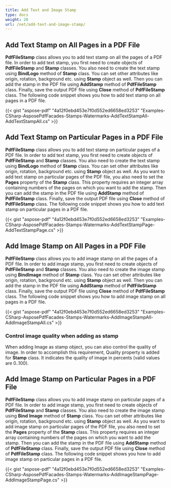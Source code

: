 ```yaml
---
title: Add Text and Image Stamp
type: docs
weight: 20
url: /net/add-text-and-image-stamp/
---
```


## **Add Text Stamp on All Pages in a PDF File**
**PdfFileStamp** class allows you to add text stamp on all the pages of a PDF file. In order to add text stamp, you first need to create objects of **PdfFileStamp** and **Stamp** classes. You also need to create the text stamp using **BindLogo** method of **Stamp** class. You can set other attributes like origin, rotation, background etc. using **Stamp** object as well. Then you can add the stamp in the PDF file using **AddStamp** method of **PdfFileStamp** class. Finally, save the output PDF file using **Close** method of **PdfFileStamp** class. The following code snippet shows you how to add text stamp on all pages in a PDF file.



{{< gist "aspose-pdf" "4a12f0ebd453e7f0d552ed6658ed3253" "Examples-CSharp-AsposePdfFacades-Stamps-Watermarks-AddTextStampAll-AddTextStampAll.cs" >}}
## **Add Text Stamp on Particular Pages in a PDF File**
**PdfFileStamp** class allows you to add text stamp on particular pages of a PDF file. In order to add text stamp, you first need to create objects of **PdfFileStamp** and **Stamp** classes. You also need to create the text stamp using **BindLogo** method of **Stamp** class. You can set other attributes like origin, rotation, background etc. using **Stamp** object as well. As you want to add text stamp on particular pages of the PDF file, you also need to set the **Pages** property of the **Stamp** class. This property requires an integer array containing numbers of the pages on which you want to add the stamp. Then you can add the stamp in the PDF file using **AddStamp** method of **PdfFileStamp** class. Finally, save the output PDF file using **Close** method of **PdfFileStamp** class. The following code snippet shows you how to add text stamp on particular pages in a PDF file.



{{< gist "aspose-pdf" "4a12f0ebd453e7f0d552ed6658ed3253" "Examples-CSharp-AsposePdfFacades-Stamps-Watermarks-AddTextStampPage-AddTextStampPage.cs" >}}
## **Add Image Stamp on All Pages in a PDF File**
**PdfFileStamp** class allows you to add image stamp on all the pages of a PDF file. In order to add image stamp, you first need to create objects of **PdfFileStamp** and **Stamp** classes. You also need to create the image stamp using **BindImage** method of **Stamp** class. You can set other attributes like origin, rotation, background etc. using **Stamp** object as well. Then you can add the stamp in the PDF file using **AddStamp** method of **PdfFileStamp** class. Finally, save the output PDF file using **Close** method of **PdfFileStamp** class. The following code snippet shows you how to add image stamp on all pages in a PDF file.



{{< gist "aspose-pdf" "4a12f0ebd453e7f0d552ed6658ed3253" "Examples-CSharp-AsposePdfFacades-Stamps-Watermarks-AddImageStampAll-AddImageStampAll.cs" >}}
### **Control image quality when adding as stamp**
When adding Image as stamp object, you can also control the quality of image. In order to accomplish this requirement, Quality property is added for **Stamp** class. It indicates the quality of image in percents (valid values are 0..100).
## **Add Image Stamp on Particular Pages in a PDF File**
**PdfFileStamp** class allows you to add image stamp on particular pages of a PDF file. In order to add image stamp, you first need to create objects of **PdfFileStamp** and **Stamp** classes. You also need to create the image stamp using **Bind** **Image** method of **Stamp** class. You can set other attributes like origin, rotation, background etc. using **Stamp** object as well. As you want to add image stamp on particular pages of the PDF file, you also need to set the **Pages** property of the **Stamp** class. This property requires an integer array containing numbers of the pages on which you want to add the stamp. Then you can add the stamp in the PDF file using **AddStamp** method of **PdfFileStamp** class. Finally, save the output PDF file using **Close** method of **PdfFileStamp** class. The following code snippet shows you how to add image stamp on particular pages in a PDF file.



{{< gist "aspose-pdf" "4a12f0ebd453e7f0d552ed6658ed3253" "Examples-CSharp-AsposePdfFacades-Stamps-Watermarks-AddImageStampPage-AddImageStampPage.cs" >}}
